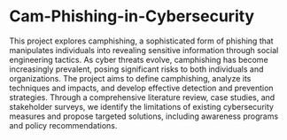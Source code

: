 # Cam-Phishing-in-Cybersecurity
This project explores camphishing, a sophisticated form of phishing that manipulates
individuals into revealing sensitive information through social engineering tactics. As cyber
threats evolve, camphishing has become increasingly prevalent, posing significant risks to
both individuals and organizations. The project aims to define camphishing, analyze its
techniques and impacts, and develop effective detection and prevention strategies. Through
a comprehensive literature review, case studies, and stakeholder surveys, we identify the
limitations of existing cybersecurity measures and propose targeted solutions, including
awareness programs and policy recommendations. 
